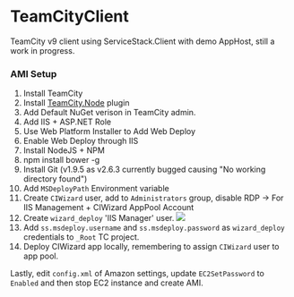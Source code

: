 # TeamCityClient
TeamCity v9 client using ServiceStack.Client with demo AppHost, still a work in progress.

### AMI Setup
1. Install TeamCity
2. Install [TeamCity.Node](https://github.com/jonnyzzz/TeamCity.Node) plugin
3. Add Default NuGet verison in TeamCity admin.
4. Add IIS + ASP.NET Role
5. Use Web Platform Installer to Add Web Deploy
6. Enable Web Deploy through IIS
7. Install NodeJS + NPM
8. npm install bower -g 
9. Install Git (v1.9.5 as v2.6.3 currently bugged causing "No working directory found")
10. Add `MSDeployPath` Environment variable
11. Create `CIWizard` user, add to `Administrators` group, disable RDP -> For IIS Management + CIWizard AppPool Account
12. Create `wizard_deploy` 'IIS Manager' user.
![](https://github.com/Layoric/TeamCityClient/raw/master/images/iis-manage.png)
13. Add `ss.msdeploy.username` and `ss.msdeploy.password` as `wizard_deploy` credentials to `_Root` TC project.
14. Deploy CIWizard app locally, remembering to assign `CIWizard` user to app pool.

Lastly, edit `config.xml` of Amazon settings, update `EC2SetPassword` to `Enabled` and then stop EC2 instance and create AMI.


